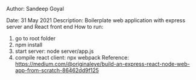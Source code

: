 Author: Sandeep Goyal

Date: 31 May 2021
Description: Boilerplate web application with express server and React front end
How to run: 
1. go to root folder
2. npm install
3. start server: node server/app.js
4. compile react client: npx webpack
Reference: https://medium.com/@originaleye/build-an-express-react-node-web-app-from-scratch-86462dd9f125